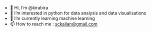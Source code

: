 - 👋 Hi, I’m @kirabira
- 👀 I’m interested in python for data analysis and data visualisations
- 🌱 I’m currently learning machine learning
- 📫 How to reach me : sckallan@gmail.com

<!---
kirabira/kirabira is a ✨ special ✨ repository because its `README.md` (this file) appears on your GitHub profile.
You can click the Preview link to take a look at your changes.
--->
